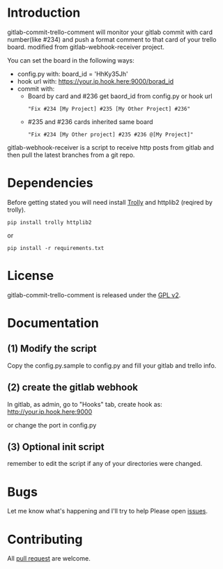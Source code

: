 # Introduction

gitlab-commit-trello-comment will monitor your gitlab commit with card number(like #234) and push a format comment to that card of your trello board.
modified from gitlab-webhook-receiver project.

You can set the board  in the following ways:
- config.py with: board_id = 'HhKy35Jh'
- hook url with: https://your.ip.hook.here:9000/borad_id
- commit with:
  + Board by card and #236 get baord_id from config.py or hook url
    ```
    "Fix #234 [My Project] #235 [My Other Project] #236"
    ```
  + #235 and #236 cards inherited same board
    ```
    "Fix #234 [My Other project] #235 #236 @[My Project]"
    ```

gitlab-webhook-receiver is a script to receive http posts from gitlab and then
pull the latest branches from a git repo.

# Dependencies

Before getting stated you will need install [Trolly](https://github.com/plish/Trolly) and httplib2 (reqired by trolly).

    pip install trolly httplib2

or

    pip install -r requirements.txt


# License

gitlab-commit-trello-comment is released under the [GPL v2](http://www.gnu.org/licenses/gpl-2.0.html).

# Documentation

(1) Modify the script
---------------------

Copy the config.py.sample to config.py and fill your gitlab and trello info.

(2) create the gitlab webhook
-----------------------------

In gitlab, as admin, go to "Hooks" tab, create hook as: http://your.ip.hook.here:9000

or change the port in config.py

(3) Optional init script
------------------------

remember to edit the script if any of your directories were changed.

# Bugs

Let me know what's happening and I'll try to help
Please open [issues](https://github.com/vxcamiloxv/gitlab-commit-trello-comment/issues).


# Contributing
All [pull request](https://github.com/vxcamiloxv/gitlab-commit-trello-comment/pulls) are welcome.
